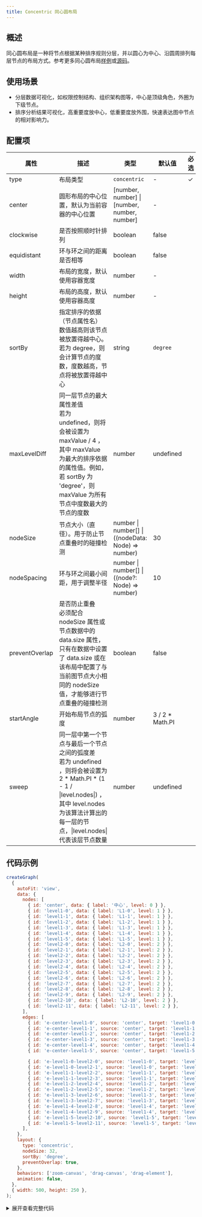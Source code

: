 ```yaml
---
title: Concentric 同心圆布局
---
```


## 概述

同心圆布局是一种将节点根据某种排序规则分层，并以圆心为中心、沿圆周排列每层节点的布局方式。参考更多同心圆布局[样例](https://g6.antv.antgroup.com/examples#layout-concentric)或[源码](https://github.com/antvis/layout/blob/v5/packages/layout/src/circular.ts)。

## 使用场景

- 分层数据可视化，如权限控制结构、组织架构图等，中心是顶级角色，外圈为下级节点。
- 排序分析结果可视化，高重要度放中心，低重要度放外围，快速表达图中节点的相对影响力。

## 配置项

| 属性           | 描述                                                                                                                                                                                                        | 类型                                               | 默认值           | 必选 |
| -------------- | ----------------------------------------------------------------------------------------------------------------------------------------------------------------------------------------------------------- | -------------------------------------------------- | ---------------- | ---- |
| type           | 布局类型                                                                                                                                                                                                    | `concentric`                                       | -                | ✓    |
| center         | 圆形布局的中心位置，默认为当前容器的中心位置                                                                                                                                                                | [number, number] \| [number, number, number]       | -                |      |
| clockwise      | 是否按照顺时针排列                                                                                                                                                                                          | boolean                                            | false            |
| equidistant    | 环与环之间的距离是否相等                                                                                                                                                                                    | boolean                                            | false            |      |
| width          | 布局的宽度，默认使用容器宽度                                                                                                                                                                                | number                                             | -                |      |
| height         | 布局的高度，默认使用容器高度                                                                                                                                                                                | number                                             | -                |      |
| sortBy         | 指定排序的依据（节点属性名）<br>数值越高则该节点被放置得越中心。若为 degree，则会计算节点的度数，度数越高，节点将被放置得越中心                                                                             | string                                             | `degree`         |      |
| maxLevelDiff   | 同一层节点的最大属性差值<br>若为 undefined，则将会被设置为 maxValue / 4 ，其中 maxValue 为最大的排序依据的属性值。例如，若 sortBy 为 'degree'，则 maxValue 为所有节点中度数最大的节点的度数                 | number                                             | undefined        |      |
| nodeSize       | 节点大小（直径）。用于防止节点重叠时的碰撞检测                                                                                                                                                              | number \| number[] \| ((nodeData: Node) => number) | 30               |      |
| nodeSpacing    | 环与环之间最小间距，用于调整半径                                                                                                                                                                            | number \| number[] \| ((node?: Node) => number)    | 10               |      |
| preventOverlap | 是否防止重叠<br>必须配合 nodeSize 属性或节点数据中的 data.size 属性，只有在数据中设置了 data.size 或在该布局中配置了与当前图节点大小相同的 nodeSize 值，才能够进行节点重叠的碰撞检测                        | boolean                                            | false            |      |
| startAngle     | 开始布局节点的弧度                                                                                                                                                                                          | number                                             | 3 / 2 \* Math.PI |      |
| sweep          | 同一层中第一个节点与最后一个节点之间的弧度差<br>若为 undefined ，则将会被设置为 2 \* Math.PI \* (1 - 1 / \|level.nodes\|) ，其中 level.nodes 为该算法计算出的每一层的节点，\|level.nodes\| 代表该层节点数量 | number                                             | undefined        |      |

## 代码示例

```js | ob {pin: false}
createGraph(
  {
    autoFit: 'view',
    data: {
      nodes: [
        { id: 'center', data: { label: '中心', level: 0 } },
        { id: 'level1-0', data: { label: 'L1-0', level: 1 } },
        { id: 'level1-1', data: { label: 'L1-1', level: 1 } },
        { id: 'level1-2', data: { label: 'L1-2', level: 1 } },
        { id: 'level1-3', data: { label: 'L1-3', level: 1 } },
        { id: 'level1-4', data: { label: 'L1-4', level: 1 } },
        { id: 'level1-5', data: { label: 'L1-5', level: 1 } },
        { id: 'level2-0', data: { label: 'L2-0', level: 2 } },
        { id: 'level2-1', data: { label: 'L2-1', level: 2 } },
        { id: 'level2-2', data: { label: 'L2-2', level: 2 } },
        { id: 'level2-3', data: { label: 'L2-3', level: 2 } },
        { id: 'level2-4', data: { label: 'L2-4', level: 2 } },
        { id: 'level2-5', data: { label: 'L2-5', level: 2 } },
        { id: 'level2-6', data: { label: 'L2-6', level: 2 } },
        { id: 'level2-7', data: { label: 'L2-7', level: 2 } },
        { id: 'level2-8', data: { label: 'L2-8', level: 2 } },
        { id: 'level2-9', data: { label: 'L2-9', level: 2 } },
        { id: 'level2-10', data: { label: 'L2-10', level: 2 } },
        { id: 'level2-11', data: { label: 'L2-11', level: 2 } },
      ],
      edges: [
        { id: 'e-center-level1-0', source: 'center', target: 'level1-0' },
        { id: 'e-center-level1-1', source: 'center', target: 'level1-1' },
        { id: 'e-center-level1-2', source: 'center', target: 'level1-2' },
        { id: 'e-center-level1-3', source: 'center', target: 'level1-3' },
        { id: 'e-center-level1-4', source: 'center', target: 'level1-4' },
        { id: 'e-center-level1-5', source: 'center', target: 'level1-5' },

        { id: 'e-level1-0-level2-0', source: 'level1-0', target: 'level2-0' },
        { id: 'e-level1-0-level2-1', source: 'level1-0', target: 'level2-1' },
        { id: 'e-level1-1-level2-2', source: 'level1-1', target: 'level2-2' },
        { id: 'e-level1-1-level2-3', source: 'level1-1', target: 'level2-3' },
        { id: 'e-level1-2-level2-4', source: 'level1-2', target: 'level2-4' },
        { id: 'e-level1-2-level2-5', source: 'level1-2', target: 'level2-5' },
        { id: 'e-level1-3-level2-6', source: 'level1-3', target: 'level2-6' },
        { id: 'e-level1-3-level2-7', source: 'level1-3', target: 'level2-7' },
        { id: 'e-level1-4-level2-8', source: 'level1-4', target: 'level2-8' },
        { id: 'e-level1-4-level2-9', source: 'level1-4', target: 'level2-9' },
        { id: 'e-level1-5-level2-10', source: 'level1-5', target: 'level2-10' },
        { id: 'e-level1-5-level2-11', source: 'level1-5', target: 'level2-11' },
      ],
    },
    layout: {
      type: 'concentric',
      nodeSize: 32,
      sortBy: 'degree',
      preventOverlap: true,
    },
    behaviors: ['zoom-canvas', 'drag-canvas', 'drag-element'],
    animation: false,
  },
  { width: 500, height: 250 },
);
```

<details><summary>展开查看完整代码</summary>

```javascript
import { Graph } from '@antv/g6';
const graph = new Graph({
  container: 'container',
  autoFit: 'view',
  data: {
    nodes: [
      { id: 'center', data: { label: '中心', level: 0 } },

      { id: 'level1-0', data: { label: 'L1-0', level: 1 } },
      { id: 'level1-1', data: { label: 'L1-1', level: 1 } },
      { id: 'level1-2', data: { label: 'L1-2', level: 1 } },
      { id: 'level1-3', data: { label: 'L1-3', level: 1 } },
      { id: 'level1-4', data: { label: 'L1-4', level: 1 } },
      { id: 'level1-5', data: { label: 'L1-5', level: 1 } },

      { id: 'level2-0', data: { label: 'L2-0', level: 2 } },
      { id: 'level2-1', data: { label: 'L2-1', level: 2 } },
      { id: 'level2-2', data: { label: 'L2-2', level: 2 } },
      { id: 'level2-3', data: { label: 'L2-3', level: 2 } },
      { id: 'level2-4', data: { label: 'L2-4', level: 2 } },
      { id: 'level2-5', data: { label: 'L2-5', level: 2 } },
      { id: 'level2-6', data: { label: 'L2-6', level: 2 } },
      { id: 'level2-7', data: { label: 'L2-7', level: 2 } },
      { id: 'level2-8', data: { label: 'L2-8', level: 2 } },
      { id: 'level2-9', data: { label: 'L2-9', level: 2 } },
      { id: 'level2-10', data: { label: 'L2-10', level: 2 } },
      { id: 'level2-11', data: { label: 'L2-11', level: 2 } },
    ],
    edges: [
      { id: 'e-center-level1-0', source: 'center', target: 'level1-0' },
      { id: 'e-center-level1-1', source: 'center', target: 'level1-1' },
      { id: 'e-center-level1-2', source: 'center', target: 'level1-2' },
      { id: 'e-center-level1-3', source: 'center', target: 'level1-3' },
      { id: 'e-center-level1-4', source: 'center', target: 'level1-4' },
      { id: 'e-center-level1-5', source: 'center', target: 'level1-5' },

      { id: 'e-level1-0-level2-0', source: 'level1-0', target: 'level2-0' },
      { id: 'e-level1-0-level2-1', source: 'level1-0', target: 'level2-1' },
      { id: 'e-level1-1-level2-2', source: 'level1-1', target: 'level2-2' },
      { id: 'e-level1-1-level2-3', source: 'level1-1', target: 'level2-3' },
      { id: 'e-level1-2-level2-4', source: 'level1-2', target: 'level2-4' },
      { id: 'e-level1-2-level2-5', source: 'level1-2', target: 'level2-5' },
      { id: 'e-level1-3-level2-6', source: 'level1-3', target: 'level2-6' },
      { id: 'e-level1-3-level2-7', source: 'level1-3', target: 'level2-7' },
      { id: 'e-level1-4-level2-8', source: 'level1-4', target: 'level2-8' },
      { id: 'e-level1-4-level2-9', source: 'level1-4', target: 'level2-9' },
      { id: 'e-level1-5-level2-10', source: 'level1-5', target: 'level2-10' },
      { id: 'e-level1-5-level2-11', source: 'level1-5', target: 'level2-11' },
    ],
  },
  layout: {
    type: 'concentric',
    nodeSize: 32,
    sortBy: 'degree',
    preventOverlap: true,
  },
  behaviors: ['zoom-canvas', 'drag-canvas', 'drag-element'],
  animation: false,
});

graph.render();
```

</details>
